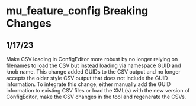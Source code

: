# mu_feature_config Breaking Changes

## 1/17/23

Make CSV loading in ConfigEditor more robust by no longer relying on filenames to load the CSV but instead
loading via namespace GUID and knob name. This change added GUIDs to the CSV output and no longer accepts the older
style CSV output that does not include the GUID information. To integrate this change, either manually add the GUID
information to existing CSV files or load the XML(s) with the new version of ConfigEditor, make the CSV changes in
the tool and regenerate the CSVs.
